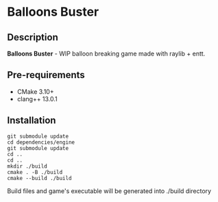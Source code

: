 # Balloons Buster

## Description

**Balloons Buster** - WIP balloon breaking game made with raylib + entt.

## Pre-requirements

- CMake 3.10+
- clang++ 13.0.1

## Installation

```
git submodule update
cd dependencies/engine
git submodule update
cd ..
cd ..
mkdir ./build
cmake . -B ./build
cmake --build ./build
```

Build files and game's executable will be generated into ./build directory
